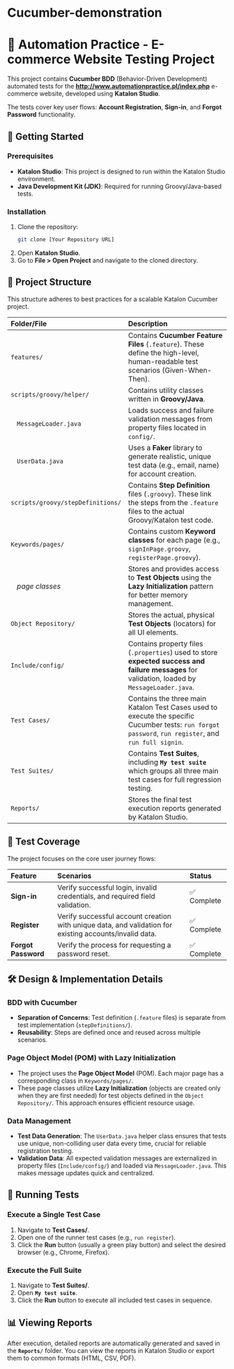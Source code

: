 # Cucumber-demonstration

# 🛒 Automation Practice - E-commerce Website Testing Project

This project contains **Cucumber BDD** (Behavior-Driven Development) automated tests for the **http://www.automationpractice.pl/index.php** e-commerce website, developed using **Katalon Studio**.

The tests cover key user flows: **Account Registration**, **Sign-in**, and **Forgot Password** functionality.

## 🚀 Getting Started

### Prerequisites

* **Katalon Studio**: This project is designed to run within the Katalon Studio environment.
* **Java Development Kit (JDK)**: Required for running Groovy/Java-based tests.

### Installation

1.  Clone the repository:
    ```bash
    git clone [Your Repository URL]
    ```
2.  Open **Katalon Studio**.
3.  Go to **File > Open Project** and navigate to the cloned directory.

## 📂 Project Structure

This structure adheres to best practices for a scalable Katalon Cucumber project.

| Folder/File | Description |
| :--- | :--- |
| `features/` | Contains **Cucumber Feature Files** (`.feature`). These define the high-level, human-readable test scenarios (Given-When-Then). |
| `scripts/groovy/helper/` | Contains utility classes written in **Groovy/Java**. |
| $\hspace{10pt}$`MessageLoader.java` | Loads success and failure validation messages from property files located in `config/`. |
| $\hspace{10pt}$`UserData.java` | Uses a **Faker** library to generate realistic, unique test data (e.g., email, name) for account creation. |
| `scripts/groovy/stepDefinitions/` | Contains **Step Definition** files (`.groovy`). These link the steps from the `.feature` files to the actual Groovy/Katalon test code. |
| `Keywords/pages/` | Contains custom **Keyword classes** for each page (e.g., `signInPage.groovy`, `registerPage.groovy`). |
| $\hspace{10pt}$*page classes* | Stores and provides access to **Test Objects** using the **Lazy Initialization** pattern for better memory management. |
| `Object Repository/` | Stores the actual, physical **Test Objects** (locators) for all UI elements. |
| `Include/config/` | Contains property files (`.properties`) used to store **expected success and failure messages** for validation, loaded by `MessageLoader.java`. |
| `Test Cases/` | Contains the three main Katalon Test Cases used to execute the specific Cucumber tests: `run forgot password`, `run register`, and `run full signin`. |
| `Test Suites/` | Contains **Test Suites**, including **`My test suite`** which groups all three main test cases for full regression testing. |
| `Reports/` | Stores the final test execution reports generated by Katalon Studio. |

## 🧪 Test Coverage

The project focuses on the core user journey flows:

| Feature | Scenarios | Status |
| :--- | :--- | :--- |
| **Sign-in** | Verify successful login, invalid credentials, and required field validation. | ✅ Complete |
| **Register** | Verify successful account creation with unique data, and validation for existing accounts/invalid data. | ✅ Complete |
| **Forgot Password** | Verify the process for requesting a password reset. | ✅ Complete |

## 🛠 Design & Implementation Details

### BDD with Cucumber

* **Separation of Concerns**: Test definition (`.feature` files) is separate from test implementation (`stepDefinitions/`).
* **Reusability**: Steps are defined once and reused across multiple scenarios.

### Page Object Model (POM) with Lazy Initialization

* The project uses the **Page Object Model** (POM). Each major page has a corresponding class in `Keywords/pages/`.
* These page classes utilize **Lazy Initialization** (objects are created only when they are first needed) for test objects defined in the `Object Repository/`. This approach ensures efficient resource usage.

### Data Management

* **Test Data Generation**: The `UserData.java` helper class ensures that tests use unique, non-colliding user data every time, crucial for reliable registration testing.
* **Validation Data**: All expected validation messages are externalized in property files (`Include/config/`) and loaded via `MessageLoader.java`. This makes message updates quick and centralized.

## 🏃 Running Tests

### Execute a Single Test Case

1.  Navigate to **Test Cases/**.
2.  Open one of the runner test cases (e.g., `run register`).
3.  Click the **Run** button (usually a green play button) and select the desired browser (e.g., Chrome, Firefox).

### Execute the Full Suite

1.  Navigate to **Test Suites/**.
2.  Open **`My test suite`**.
3.  Click the **Run** button to execute all included test cases in sequence.

## 📊 Viewing Reports

After execution, detailed reports are automatically generated and saved in the **`Reports/`** folder. You can view the reports in Katalon Studio or export them to common formats (HTML, CSV, PDF).
